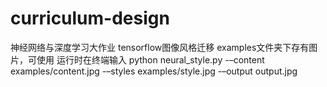 # curriculum-design
神经网络与深度学习大作业
tensorflow图像风格迁移
examples文件夹下存有图片，可使用
运行时在终端输入
python neural_style.py -–content examples/content.jpg -–styles examples/style.jpg -–output output.jpg
